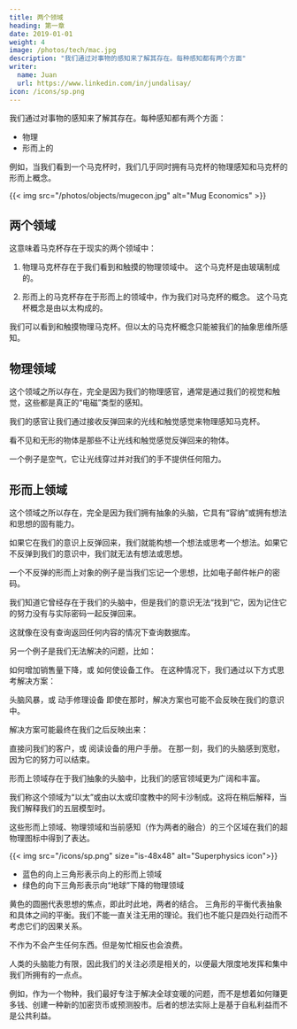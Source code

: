 ```yaml
---
title: 两个领域
heading: 第一章
date: 2019-01-01
weight: 4
image: /photos/tech/mac.jpg
description: "我们通过对事物的感知来了解其存在。每种感知都有两个方面"
writer:
  name: Juan
  url: https://www.linkedin.com/in/jundalisay/
icon: /icons/sp.png
---
```



<!-- 2019年1月1日 -->

我们通过对事物的感知来了解其存在。每种感知都有两个方面：

- 物理
- 形而上的

例如，当我们看到一个马克杯时，我们几乎同时拥有马克杯的物理感知和马克杯的形而上概念。

{{< img src="/photos/objects/mugecon.jpg" alt="Mug Economics" >}}


## 两个领域

这意味着马克杯存在于现实的两个领域中：

1. 物理马克杯存在于我们看到和触摸的物理领域中。
这个马克杯是由玻璃制成的。

2. 形而上的马克杯存在于形而上的领域中，作为我们对马克杯的概念。
这个马克杯概念是由以太构成的。

我们可以看到和触摸物理马克杯。但以太的马克杯概念只能被我们的抽象思维所感知。


## 物理领域

这个领域之所以存在，完全是因为我们的物理感官，通常是通过我们的视觉和触觉，这些都是真正的“电磁”类型的感知。

我们的感官让我们通过接收反弹回来的光线和触觉感觉来物理感知马克杯。

看不见和无形的物体是那些不让光线和触觉感觉反弹回来的物体。

一个例子是空气，它让光线穿过并对我们的手不提供任何阻力。


## 形而上领域

这个领域之所以存在，完全是因为我们拥有抽象的头脑，它具有“容纳”或拥有想法和思想的固有能力。

如果它在我们的意识上反弹回来，我们就能构想一个想法或思考一个想法。如果它不反弹到我们的意识中，我们就无法有想法或思想。

一个不反弹的形而上对象的例子是当我们忘记一个思想，比如电子邮件帐户的密码。

我们知道它曾经存在于我们的头脑中，但是我们的意识无法“找到”它，因为记住它的努力没有与实际密码一起反弹回来。

这就像在没有查询返回任何内容的情况下查询数据库。

另一个例子是我们无法解决的问题，比如：

如何增加销售量下降，或
如何使设备工作。
在这种情况下，我们通过以下方式思考解决方案：

头脑风暴，或
动手修理设备
即使在那时，解决方案也可能不会反映在我们的意识中。

解决方案可能最终在我们之后反映出来：

直接问我们的客户，或
阅读设备的用户手册。
在那一刻，我们的头脑感到宽慰，因为它的努力可以结束。

形而上领域存在于我们抽象的头脑中，比我们的感官领域更为广阔和丰富。

我们称这个领域为“以太”或由以太或印度教中的阿卡沙制成。这将在稍后解释，当我们解释我们的五层模型时。

这些形而上领域、物理领域和当前感知（作为两者的融合）的三个区域在我们的超物理图标中得到了表达。


{{< img src="/icons/sp.png" size="is-48x48" alt="Superphysics icon">}}

- 蓝色的向上三角形表示向上的形而上领域
- 绿色的向下三角形表示向“地球”下降的物理领域

黄色的圆圈代表思想的焦点，即此时此地，两者的结合。
三角形的平衡代表抽象和具体之间的平衡。我们不能一直关注无用的理论。我们也不能只是四处行动而不考虑它们的因果关系。

不作为不会产生任何东西。但是匆忙相反也会浪费。

人类的头脑能力有限，因此我们的关注必须是相关的，以便最大限度地发挥和集中我们所拥有的一点点。

例如，作为一个物种，我们最好专注于解决全球变暖的问题，而不是想着如何赚更多钱、创建一种新的加密货币或预测股市。后者的想法实际上是基于自私利益而不是公共利益。

